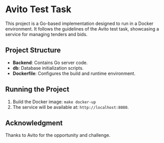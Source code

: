 # Avito Test Task

This project is a Go-based implementation designed to run in a Docker environment. It follows the guidelines of the Avito test task, showcasing a service for managing tenders and bids.

## Project Structure

- **Backend**: Contains Go server code.
- **db**: Database initialization scripts.
- **Dockerfile**: Configures the build and runtime environment.

## Running the Project

1. Build the Docker image: `make docker-up`
2. The service will be available at: `http://localhost:8080`.

## Acknowledgment

Thanks to Avito for the opportunity and challenge.